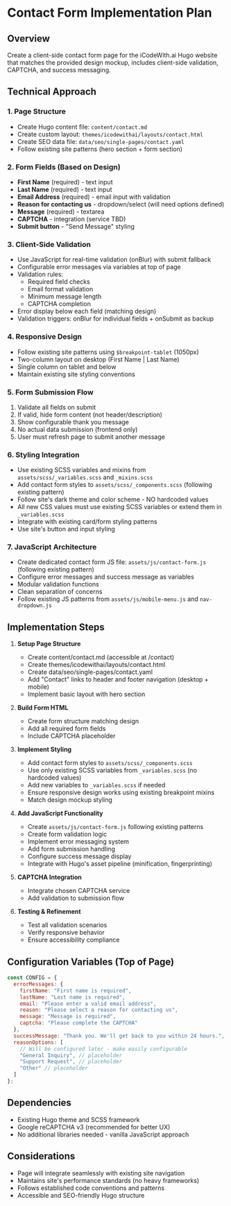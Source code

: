 # Contact Form Implementation Plan

## Overview
Create a client-side contact form page for the iCodeWith.ai Hugo website that matches the provided design mockup, includes client-side validation, CAPTCHA, and success messaging.

## Technical Approach

### 1. Page Structure
- Create Hugo content file: `content/contact.md`
- Create custom layout: `themes/icodewithai/layouts/contact.html`
- Create SEO data file: `data/seo/single-pages/contact.yaml`
- Follow existing site patterns (hero section + form section)

### 2. Form Fields (Based on Design)
- **First Name** (required) - text input
- **Last Name** (required) - text input  
- **Email Address** (required) - email input with validation
- **Reason for contacting us** - dropdown/select (will need options defined)
- **Message** (required) - textarea
- **CAPTCHA** - integration (service TBD)
- **Submit button** - "Send Message" styling

### 3. Client-Side Validation
- Use JavaScript for real-time validation (onBlur) with submit fallback
- Configurable error messages via variables at top of page
- Validation rules:
  - Required field checks
  - Email format validation
  - Minimum message length
  - CAPTCHA completion
- Error display below each field (matching design)
- Validation triggers: onBlur for individual fields + onSubmit as backup

### 4. Responsive Design
- Follow existing site patterns using `$breakpoint-tablet` (1050px)
- Two-column layout on desktop (First Name | Last Name)
- Single column on tablet and below
- Maintain existing site styling conventions

### 5. Form Submission Flow
1. Validate all fields on submit
2. If valid, hide form content (not header/description)
3. Show configurable thank you message
4. No actual data submission (frontend only)
5. User must refresh page to submit another message

### 6. Styling Integration
- Use existing SCSS variables and mixins from `assets/scss/_variables.scss` and `_mixins.scss`
- Add contact form styles to `assets/scss/_components.scss` (following existing pattern)
- Follow site's dark theme and color scheme - NO hardcoded values
- All new CSS values must use existing SCSS variables or extend them in `_variables.scss`
- Integrate with existing card/form styling patterns
- Use site's button and input styling

### 7. JavaScript Architecture
- Create dedicated contact form JS file: `assets/js/contact-form.js` (following existing pattern)
- Configure error messages and success message as variables
- Modular validation functions
- Clean separation of concerns
- Follow existing JS patterns from `assets/js/mobile-menu.js` and `nav-dropdown.js`

## Implementation Steps

1. **Setup Page Structure**
   - Create content/contact.md (accessible at /contact)
   - Create themes/icodewithai/layouts/contact.html
   - Create data/seo/single-pages/contact.yaml
   - Add "Contact" links to header and footer navigation (desktop + mobile)
   - Implement basic layout with hero section

2. **Build Form HTML**
   - Create form structure matching design
   - Add all required form fields
   - Include CAPTCHA placeholder

3. **Implement Styling**
   - Add contact form styles to `assets/scss/_components.scss`
   - Use only existing SCSS variables from `_variables.scss` (no hardcoded values)
   - Add new variables to `_variables.scss` if needed
   - Ensure responsive design works using existing breakpoint mixins
   - Match design mockup styling

4. **Add JavaScript Functionality**
   - Create `assets/js/contact-form.js` following existing patterns
   - Create form validation logic
   - Implement error messaging system
   - Add form submission handling
   - Configure success message display
   - Integrate with Hugo's asset pipeline (minification, fingerprinting)

5. **CAPTCHA Integration**
   - Integrate chosen CAPTCHA service
   - Add validation to submission flow

6. **Testing & Refinement**
   - Test all validation scenarios
   - Verify responsive behavior
   - Ensure accessibility compliance

## Configuration Variables (Top of Page)
```javascript
const CONFIG = {
  errorMessages: {
    firstName: "First name is required",
    lastName: "Last name is required", 
    email: "Please enter a valid email address",
    reason: "Please select a reason for contacting us",
    message: "Message is required",
    captcha: "Please complete the CAPTCHA"
  },
  successMessage: "Thank you. We'll get back to you within 24 hours.",
  reasonOptions: [
    // Will be configured later - make easily configurable
    "General Inquiry", // placeholder
    "Support Request", // placeholder  
    "Other" // placeholder
  ]
};
```

## Dependencies
- Existing Hugo theme and SCSS framework
- Google reCAPTCHA v3 (recommended for better UX)
- No additional libraries needed - vanilla JavaScript approach

## Considerations
- Page will integrate seamlessly with existing site navigation
- Maintains site's performance standards (no heavy frameworks)
- Follows established code conventions and patterns
- Accessible and SEO-friendly Hugo structure